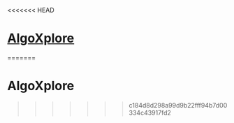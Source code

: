 <<<<<<< HEAD
# [AlgoXplore](https://jovial-peony-3135b1.netlify.app/)
=======
# AlgoXplore
>>>>>>> c184d8d298a99d9b22fff94b7d00334c43917fd2
